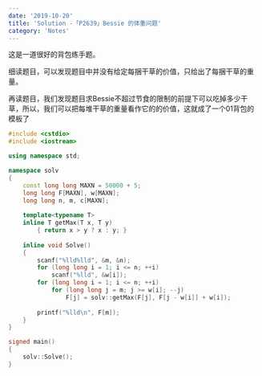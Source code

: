 ```yaml
---
date: '2019-10-20'
title: 'Solution -「P2639」Bessie 的体重问题'
category: 'Notes'
---
```


这是一道很好的背包练手题。

细读题目，可以发现题目中并没有给定每捆干草的价值，只给出了每捆干草的重量。

再读题目，我们发现题目求Bessie不超过节食的限制的前提下可以吃掉多少干草，所以，我们可以把每堆干草的重量看作它的的价值，这就成了一个01背包的模板了

```cpp
#include <cstdio>
#include <iostream>

using namespace std;

namespace solv
{
	const long long MAXN = 50000 + 5;
	long long F[MAXN], w[MAXN];
	long long n, m, c[MAXN];
	
	template<typename T>
	inline T getMax(T x, T y)
		{ return x > y ? x : y; }
	
	inline void Solve()
	{
		scanf("%lld%lld", &m, &n);
		for (long long i = 1; i <= n; ++i)
			scanf("%lld", &w[i]);
		for (long long i = 1; i <= n; ++i)
			for (long long j = m; j >= w[i]; --j)
				F[j] = solv::getMax(F[j], F[j - w[i]] + w[i]);
		
		printf("%lld\n", F[m]);
	}
}

signed main()
{
	solv::Solve();
}
```